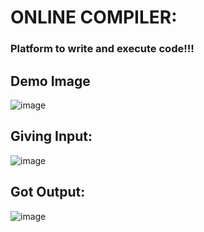 # ONLINE COMPILER:
### Platform to write and execute code!!!


## Demo Image
![image](https://github.com/user-attachments/assets/89b65296-178c-4b28-a527-c40d2917443d)



## Giving Input:
![image](https://github.com/user-attachments/assets/6b42bc61-e9f9-4be6-b287-cf01ea14f10e)



## Got Output:
![image](https://github.com/user-attachments/assets/3bf09dd5-6c29-4fda-9f5b-aacbf4d5a1ad)










